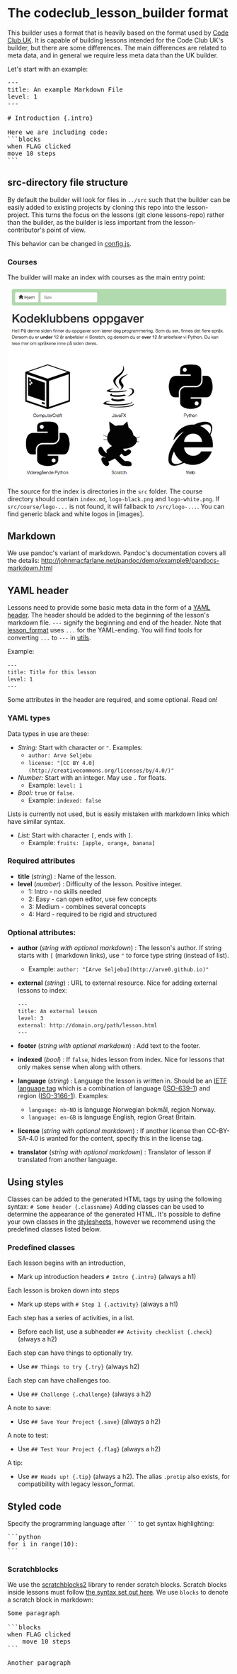 # The codeclub_lesson_builder format
This builder uses a format that is heavily based on the format used by
[Code Club UK][lesson_format]. It is capable of
building lessons intended for the Code Club UK's builder, but there are some
differences. The main differences are related to meta data, and in general we
require less meta data than the UK builder.

[lesson_format]: https://github.com/codeclub/lesson_format

Let's start with an example:
<pre>
---
title: An example Markdown File
level: 1
---

# Introduction {.intro}

Here we are including code:
```blocks
when FLAG clicked
move 10 steps
```
</pre>


## src-directory file structure
By default the builder will look for files in `../src` such that the builder
can be easily added to existing projects by cloning this repo into the
lesson-project. This turns the focus on the lessons (git clone lessons-repo)
rather than the builder, as the builder is less important from the
lesson-contributor's point of view.

This behavior can be changed in [config.js](config.js).

### Courses
The builder will make an index with courses as the main entry point:

![](images/index.png)

The source for the index is directories in the `src` folder. The course
directory should contain `index.md`, `logo-black.png` and `logo-white.png`. If
`src/course/logo-...` is not found, it will fallback to `/src/logo-...`. You can
find generic black and white logos in [images].


## Markdown
We use pandoc's variant of markdown. Pandoc's documentation covers all the details:
http://johnmacfarlane.net/pandoc/demo/example9/pandocs-markdown.html


## YAML header
Lessons need to provide some basic meta data in the form of a
[YAML header][wp-yaml]. The header should be added to the beginning of the
lesson's markdown file. `---` signify the beginning and end of the header. Note
that [lesson_format][lesson_format] uses `...` for the YAML-ending. You will
find tools for converting `...` to `---` in [utils](utils).

Example:
```
---
title: Title for this lesson
level: 1
---
```
Some attributes in the header are required, and some optional. Read on!

[wp-yaml]: http://en.wikipedia.org/wiki/YAML
[lesson_format]: https://github.com/codeclub/lesson_format

### YAML types
Data types in use are these:
- *String:* Start with character or `"`. Examples:
    - `author: Arve Seljebu`
    - `license: "[CC BY 4.0](http://creativecommons.org/licenses/by/4.0/)"`
- *Number:* Start with an integer. May use `.` for floats.
    - Example: `level: 1`
- *Bool:* `true` or `false`.
    - Example: `indexed: false`

Lists is currently not used, but is easily mistaken with markdown links which
have similar syntax.
- *List:* Start with character `[`, ends with `]`.
    - Example: `fruits: [apple, orange, banana]`

### Required attributes
- **title** (*string*) : Name of the lesson.
- **level** (*number*) : Difficulty of the lesson. Positive integer.
    - 1: Intro - no skills needed
    - 2: Easy - can open editor, use few concepts
    - 3: Medium - combines several concepts
    - 4: Hard - required to be rigid and structured

### Optional attributes:
- **author** (*string with optional markdown*) : The lesson's author. If string
  starts with `[` (markdown links), use `"` to force type string
  (instead of list).
    - Example: `author: "[Arve Seljebu](http://arve0.github.io)"`

- **external** (*string*) : URL to external resource. Nice for adding external
  lessons to index:

    ```
    ---
    title: An external lesson
    level: 3
    external: http://domain.org/path/lesson.html
    ---
    ```

- **footer** (*string with optional markdown*) : Add text to the footer.

- **indexed** (*bool*) : If `false`, hides lesson from index. Nice for lessons
  that only makes sense when along with others.

- **language** (*string*) : Language the lesson is written in. Should be an
  [IETF language tag] which is a combination of language ([ISO-639-1]) and
  region ([ISO-3166-1]).
  Examples:
  - `language: nb-NO` is language Norwegian bokmål, region Norway.
  - `language: en-GB` is language English, region Great Britain.

- **license** (*string with optional markdown*) : If another license then
  CC-BY-SA-4.0 is wanted for the content, specify this in the license tag.

- **translator** (*string with optional markdown*) : Translator of lesson if translated from another
  language.


[IETF language tag]: http://en.wikipedia.org/wiki/IETF_language_tag
[ISO-639-1]: http://en.wikipedia.org/wiki/ISO_639-1
[ISO-3166-1]: http://en.wikipedia.org/wiki/ISO_3166-1


## Using styles
Classes can be added to the generated HTML tags by using the following syntax:
`# Some header {.classname}`
Adding classes can be used to determine the appearance of the generated HTML.
It's possible to define your own classes in the [stylesheets](styles), however
we recommend using the predefined classes listed below.

### Predefined classes
Each lesson begins with an introduction,
- Mark up introduction headers `# Intro {.intro}` (always a h1)

Each lesson is broken down into steps
- Mark up steps with `# Step 1 {.activity}` (always a h1)

Each step has a series of activities, in a list.
- Before each list, use a subheader `## Activity checklist {.check}` (always a h2)

Each step can have things to optionally try.
- Use `## Things to try {.try}` (always h2)

Each step can have challenges too.
- Use `## Challenge {.challenge}` (always a h2)

A note to save:
- Use `## Save Your Project {.save}` (always a h2)

A note to test:
- Use `## Test Your Project {.flag}` (always a h2)

A tip:
- Use `## Heads up! {.tip}` (always a h2). The alias `.protip` also exists,
  for compatibility with legacy lesson_format.


## Styled code
Specify the programming language after <code>```</code> to get syntax
highlighting:

<pre>
```python
for i in range(10):
```
</pre>

### Scratchblocks

We use the [scratchblocks2] library to render scratch blocks. Scratch
blocks inside lessons must follow [the syntax set out here][sb-syntax]. We use
`blocks` to denote a scratch block in markdown:

<pre>
Some paragraph

```blocks
when FLAG clicked
    move 10 steps
```

Another paragraph
</pre>

[scratchblocks2]: https://github.com/blob8108/scratchblocks2
[sb-syntax]: http://wiki.scratch.mit.edu/wiki/Block_Plugin/Syntax
